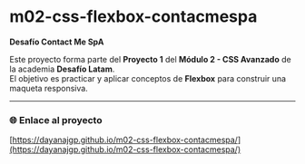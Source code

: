 # m02-css-flexbox-contacmespa

**Desafío Contact Me SpA**

Este proyecto forma parte del **Proyecto 1** del **Módulo 2 - CSS Avanzado** de la academia **Desafío Latam**.  
El objetivo es practicar y aplicar conceptos de **Flexbox** para construir una maqueta responsiva.

---

### 🌐 Enlace al proyecto

[https://dayanajgp.github.io/m02-css-flexbox-contacmespa/](https://dayanajgp.github.io/m02-css-flexbox-contacmespa/)
